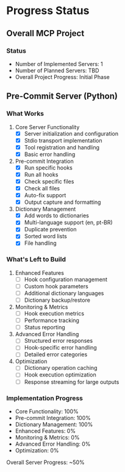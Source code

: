 # Progress Status

## Overall MCP Project
### Status
- Number of Implemented Servers: 1
- Number of Planned Servers: TBD
- Overall Project Progress: Initial Phase

## Pre-Commit Server (Python)
### What Works
1. Core Server Functionality
   - [x] Server initialization and configuration
   - [x] Stdio transport implementation
   - [x] Tool registration and handling
   - [x] Basic error handling

2. Pre-commit Integration
   - [x] Run specific hooks
   - [x] Run all hooks
   - [x] Check specific files
   - [x] Check all files
   - [x] Auto-fix support
   - [x] Output capture and formatting

3. Dictionary Management
   - [x] Add words to dictionaries
   - [x] Multi-language support (en, pt-BR)
   - [x] Duplicate prevention
   - [x] Sorted word lists
   - [x] File handling

### What's Left to Build
1. Enhanced Features
   - [ ] Hook configuration management
   - [ ] Custom hook parameters
   - [ ] Additional dictionary languages
   - [ ] Dictionary backup/restore

2. Monitoring & Metrics
   - [ ] Hook execution metrics
   - [ ] Performance tracking
   - [ ] Status reporting

3. Advanced Error Handling
   - [ ] Structured error responses
   - [ ] Hook-specific error handling
   - [ ] Detailed error categories

4. Optimization
   - [ ] Dictionary operation caching
   - [ ] Hook execution optimization
   - [ ] Response streaming for large outputs

### Implementation Progress
- Core Functionality: 100%
- Pre-commit Integration: 100%
- Dictionary Management: 100%
- Enhanced Features: 0%
- Monitoring & Metrics: 0%
- Advanced Error Handling: 0%
- Optimization: 0%

Overall Server Progress: ~50%
